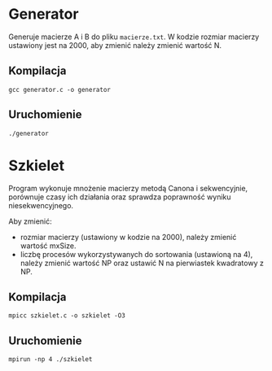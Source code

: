 # Generator

Generuje macierze A i B do pliku ```macierze.txt```. W kodzie rozmiar macierzy ustawiony jest na 2000, aby zmienić należy zmienić wartość N.

## Kompilacja

```gcc generator.c -o generator```

## Uruchomienie

```./generator```

# Szkielet

Program wykonuje mnożenie macierzy metodą Canona i sekwencyjnie, porównuje czasy ich działania oraz sprawdza poprawność wyniku niesekwencyjnego.

Aby zmienić:
  * rozmiar macierzy (ustawiony w kodzie na 2000), należy zmienić wartość mxSize.
  * liczbę procesów wykorzystywanych do sortowania (ustawioną na 4), należy zmienić wartość NP oraz ustawić N na pierwiastek kwadratowy z NP.

## Kompilacja

```mpicc szkielet.c -o szkielet -O3```

## Uruchomienie

```mpirun -np 4 ./szkielet```
